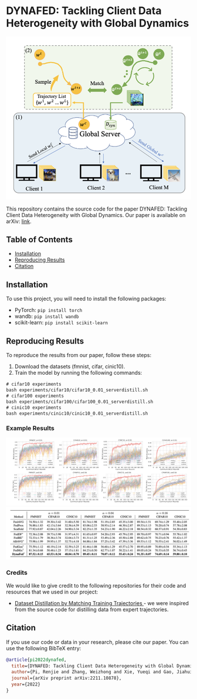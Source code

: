 # DYNAFED: Tackling Client Data Heterogeneity with Global Dynamics
![Main Figure](src/dynafed.png)

This repository contains the source code for the paper DYNAFED: Tackling Client Data Heterogeneity with Global Dynamics.
 Our paper is available on arXiv: [link](https://arxiv.org/abs/2211.10878).

## Table of Contents

- [Installation](#installation)
- [Reproducing Results](#reproducing-results)
- [Citation](#citation)

## Installation
To use this project, you will need to install the following packages:

- PyTorch: `pip install torch`
- wandb: `pip install wandb`
- scikit-learn: `pip install scikit-learn`

## Reproducing Results

To reproduce the results from our paper, follow these steps:

1. Download the datasets (fmnist, cifar, cinic10).
2. Train the model by running the following commands:

```
# cifar10 experiments
bash experiments/cifar10/cifar10_0.01_serverdistill.sh
# cifar100 experiments
bash experiments/cifar100/cifar100_0.01_serverdistill.sh
# cinic10 experiments
bash experiments/cinic10/cinic10_0.01_serverdistill.sh

```

### Example Results

![Results 1](src/results.png)
![Results 2](src/results_table.png)

### Credits

We would like to give credit to the following repositories for their code and resources that we used in our project:

- [Dataset Distillation by Matching Training Trajectories
](https://github.com/GeorgeCazenavette/mtt-distillation) - we were inspired from the source code for distilling data from expert trajectories.

## Citation

If you use our code or data in your research, please cite our paper. You can use the following BibTeX entry:
```bibtex
@article{pi2022dynafed,
  title={DYNAFED: Tackling Client Data Heterogeneity with Global Dynamics},
  author={Pi, Renjie and Zhang, Weizhong and Xie, Yueqi and Gao, Jiahui and Wang, Xiaoyu and Kim, Sunghun and Chen, Qifeng},
  journal={arXiv preprint arXiv:2211.10878},
  year={2022}
}
